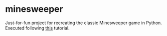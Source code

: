 # minesweeper

Just-for-fun project for recreating the classic Minesweeper game in Python. Executed following [this](https://www.freecodecamp.org/news/object-oriented-programming-with-python-code-a-minesweeper-game/) tutorial.
